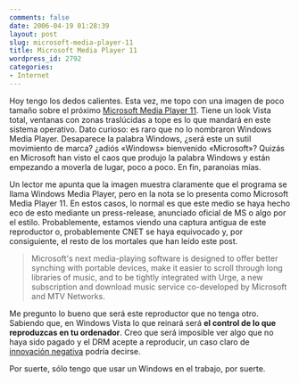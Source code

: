```yaml
---
comments: false
date: 2006-04-19 01:28:39
layout: post
slug: microsoft-media-player-11
title: Microsoft Media Player 11
wordpress_id: 2792
categories:
- Internet
---
```


Hoy tengo los dedos calientes. Esta vez, me topo con una imagen de poco tamaño sobre el próximo [Microsoft Media Player 11](http://news.com.com/2300-1016_3-6061537-1.html?part=rss&tag=6061537&subj=news). Tiene un look Vista total, ventanas con zonas traslúcidas a tope es lo que mandará en este sistema operativo. Dato curioso: es raro que no lo nombraron Windows Media Player. Desaparece la palabra Windows, ¿será este un sutil movimiento de marca? ¿adiós «Windows» bienvenido «Microsoft»? Quizás en Microsoft han visto el caos que produjo la palabra Windows y están empezando a moverla de lugar, poco a poco. En fin, paranoias mías.





Un lector me apunta que la imagen muestra claramente que el programa se llama Windows Media Player, pero en la nota se lo presenta como Microsoft Media Player 11. En estos casos, lo normal es que este medio se haya hecho eco de esto mediante un press-release, anunciado oficial de MS o algo por el estilo. Probablemente, estamos viendo una captura antigua de este reproductor o, probablemente CNET se haya equivocado y, por consiguiente, el resto de los mortales que han leído este post.





> Microsoft's next media-playing software is designed to offer better synching with portable devices, make it easier to scroll through long libraries of music, and to be tightly integrated with Urge, a new subscription and download music service co-developed by Microsoft and MTV Networks.





Me pregunto lo bueno que será este reproductor que no tenga otro. Sabiendo que, en Windows Vista lo que reinará será **el control de lo que reproduzcas en tu ordenador**. Creo que será imposible ver algo que no haya sido pagado y el DRM acepte a reproducir, un caso claro de [innovación negativa](http://edans.blogspot.com/2006/04/hablando-de-innovacin-negativa-en.html) podría decirse.





Por suerte, sólo tengo que usar un Windows en el trabajo, por suerte.
